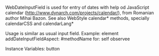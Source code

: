 WebDateInputField is used for entry of dates with help od JavaScript calendar (http://www.dynarch.com/projects/calendar/), from Romanian author Mihai Bazon. 
See also WebStyle calendar* methods, specially calendarCSS and calendarLang*

Usage is similar as usual input field. Example: 
	element addDateInputFieldAspect: #methodName for: self observee
 
Instance Variables:
	button	<WebImage>	
